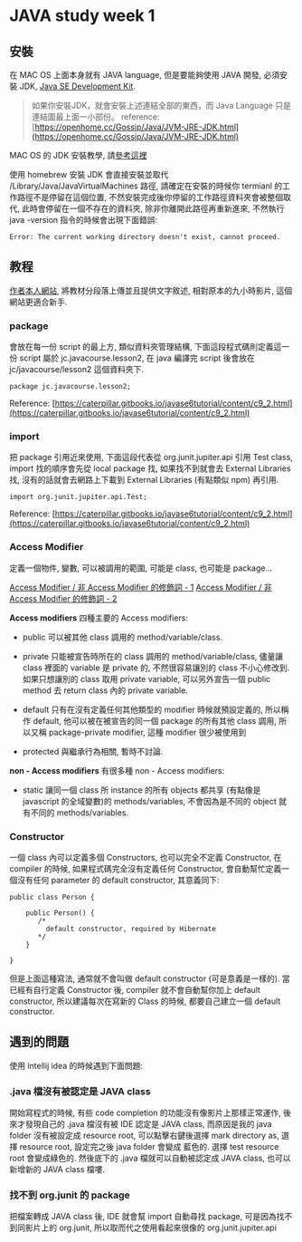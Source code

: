 # JAVA study week 1

## 安裝
在 MAC OS 上面本身就有 JAVA language, 但是要能夠使用 JAVA 開發, 必須安裝 JDK, [Java SE Development Kit](https://docs.oracle.com/javase/8/docs/index.html).

> 如果你安裝JDK，就會安裝上述連結全部的東西，而 Java Language 只是連結圖最上面一小部份。
> reference: [https://openhome.cc/Gossip/Java/JVM-JRE-JDK.html](https://openhome.cc/Gossip/Java/JVM-JRE-JDK.html)
> 

MAC OS 的 JDK 安裝教學, 請[參考這裡](https://mkyong.com/java/how-to-install-java-on-mac-osx/)

使用 homebrew 安裝 JDK 會直接安裝並取代 /Library/Java/JavaVirtualMachines 路徑, 請確定在安裝的時候你 termianl 的工作路徑不是停留在這個位置, 不然安裝完成後你停留的工作路徑資料夾會被整個取代, 此時會停留在一個不存在的資料夾, 除非你離開此路徑再重新進來, 不然執行 java -version 指令的時候會出現下面錯誤:
```
Error: The current working directory doesn't exist, cannot proceed.
```

## 教程

[作者本人網站](https://marcus-biel.com/java-beginner-course/), 將教材分段落上傳並且提供文字敘述, 相對原本的九小時影片, 這個網站更適合新手.

### package
會放在每一份 script 的最上方, 類似資料夾管理結構, 下面這段程式碼則定義這一份 script 屬於 jc.javacourse.lesson2, 在 java 編譯完 script 後會放在 jc/javacourse/lesson2 這個資料夾下.
```
package jc.javacourse.lesson2;
```
Reference: [https://caterpillar.gitbooks.io/javase6tutorial/content/c9_2.html](https://caterpillar.gitbooks.io/javase6tutorial/content/c9_2.html)

### import
把 package 引用近來使用, 下面這段代表從 org.junit.jupiter.api 引用 Test class, import 找的順序會先從 local package 找, 如果找不到就會去 External Libraries 找, 沒有的話就會去網路上下載到 External Libraries (有點類似 npm) 再引用.
```
import org.junit.jupiter.api.Test;
```
Reference: [https://caterpillar.gitbooks.io/javase6tutorial/content/c9_2.html](https://caterpillar.gitbooks.io/javase6tutorial/content/c9_2.html)

### Access Modifier
定義一個物件, 變數, 可以被調用的範圍, 可能是 class, 也可能是 package...

[Access Modifier / 非 Access Modifier 的修飾詞 - 1](https://ithelp.ithome.com.tw/articles/10158077)
[Access Modifier / 非 Access Modifier 的修飾詞 - 2](https://dotblogs.com.tw/brian/2013/07/17/111276)

**Access modifiers**
四種主要的 Access modifiers: 
* public
可以被其他 class 調用的 method/variable/class.

* private
只能被宣告時所在的 class 調用的 method/variable/class, 儘量讓 class 裡面的 variable 是 private 的, 不然很容易讓別的 class 不小心修改到. 
如果只想讓別的 class 取用 private variable, 可以另外宣告一個 public method 去 return class 內的 private variable.

* default
只有在沒有定義任何其他類型的 modifier 時候就預設定義的, 所以稱作 default, 他可以被在被宣告的同一個 package 的所有其他 class 調用, 所以又稱 package-private modifier, 這種 modifier 很少被使用到

* protected
與繼承行為相關, 暫時不討論.

**non - Access modifiers**
有很多種 non - Access modifiers:

* static
讓同一個 class 所 instance 的所有 objects 都共享 (有點像是 javascript 的全域變數)的 methods/variables, 不會因為是不同的 object 就有不同的 methods/variables.


### Constructor
一個 class 內可以定義多個 Constructors, 也可以完全不定義 Constructor, 在 compiler 的時候, 如果程式碼完全沒有定義任何 Constructor, 會自動幫忙定義一個沒有任何 parameter 的 default constructor, 其意義同下: 
```
public class Person {

    public Person() {
       /*
         default constructor, required by Hibernate
       */
    }

}
```
但是上面這種寫法, 通常就不會叫做 default constructor (可是意義是一樣的).
當已經有自行定義 Constructor 後, compiler 就不會自動幫你加上 default constructor, 所以建議每次在寫新的 Class 的時候, 都要自己建立一個 default constructor.

## 遇到的問題
使用 intellij idea 的時候遇到下面問題:

### .java 檔沒有被認定是 JAVA class
開始寫程式的時候, 有些 code completion 的功能沒有像影片上那樣正常運作, 後來才發現自己的 .java 檔沒有被 IDE 認定是 JAVA class, 而原因是我的 java folder 沒有被設定成 resource root, 可以點擊右鍵後選擇 mark directory as, 選擇 resource root, 設定完之後 java folder 會變成 藍色的. 選擇 test resource root 會變成綠色的. 然後底下的 .java 檔就可以自動被認定成 JAVA class, 也可以新增新的 JAVA class 檔嘍.

### 找不到 org.junit 的 package
把檔案轉成 JAVA class 後, IDE 就會幫 import 自動尋找 package, 可是因為找不到同影片上的 org.junit, 所以取而代之使用看起來很像的 org.junit.jupiter.api

